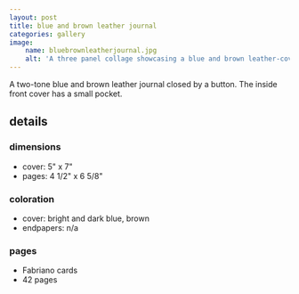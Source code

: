 ```yaml
---
layout: post
title: blue and brown leather journal
categories: gallery
image:
    name: bluebrownleatherjournal.jpg
    alt: 'A three panel collage showcasing a blue and brown leather-covered journal.'
---
```


A two-tone blue and brown leather journal closed by a button. The inside front cover has a small pocket.

## details

### dimensions

- cover: 5" x 7"
- pages: 4 1/2" x 6 5/8"

### coloration

- cover: bright and dark blue, brown
- endpapers: n/a

### pages

- Fabriano cards
- 42 pages
